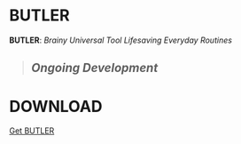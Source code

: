 # BUTLER
**BUTLER**: *Brainy Universal Tool Lifesaving Everyday Routines*

> ## *Ongoing Development*

# DOWNLOAD
[Get BUTLER](https://drive.google.com/file/d/1IqHjwB7ZkwOYyaTMohQDWSjHdOaTSNnd/)
